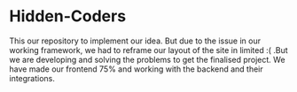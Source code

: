 # Hidden-Coders
This our repository to implement our idea. But due to the issue in our working framework, we had to reframe our layout of the site in limited :( .But we are developing and solving the problems to get the finalised project. We have made our frontend 75% and working with the backend and their integrations.
